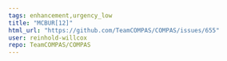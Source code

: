 ```yaml
---
tags: enhancement,urgency_low
title: "MCBUR[12]"
html_url: "https://github.com/TeamCOMPAS/COMPAS/issues/655"
user: reinhold-willcox
repo: TeamCOMPAS/COMPAS
---
```


